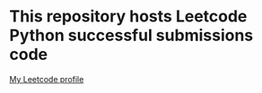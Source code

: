 # This repository hosts Leetcode Python successful submissions code

[My Leetcode profile](https://leetcode.com/ejnaibric1/)
